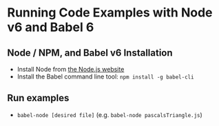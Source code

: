 # Running Code Examples with Node v6 and Babel 6

## Node / NPM, and Babel v6 Installation

- Install Node from [the Node.js website](https://nodejs.org)
- Install the Babel command line tool: `npm install -g babel-cli`

## Run examples

- `babel-node [desired file]` (e.g. `babel-node pascalsTriangle.js`)